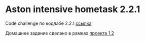 # **Aston intensive hometask 2.2.1**
Code challenge по кодлабе 2.2.1 [ссылка](https://developer.android.com/codelabs/android-training-available-resources?index=..%2F..%2Fandroid-training#0)

Домашнее задание сделано в рамках [проекта 1.2](https://github.com/ArtemVerbicky/aston_intensive_hometask_2.1.2.git)

